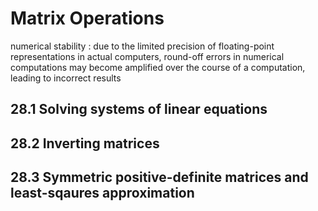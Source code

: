 # Matrix Operations

numerical stability : due to the limited precision of floating-point representations in actual computers, round-off errors in numerical computations may become amplified over the course of a computation, leading to incorrect results

## 28.1 Solving systems of linear equations


## 28.2 Inverting matrices

## 28.3 Symmetric positive-definite matrices and least-sqaures approximation

